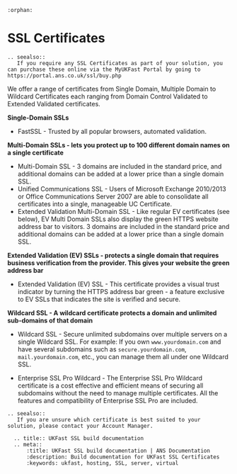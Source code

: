 ```eval_rst
:orphan:
```

# SSL Certificates

```eval_rst
.. seealso::
   If you require any SSL Certificates as part of your solution, you can purchase these online via the MyUKFast Portal by going to https://portal.ans.co.uk/ssl/buy.php
```

We offer a range of certificates from Single Domain, Multiple Domain to Wildcard Certificates each ranging from Domain Control Validated to Extended Validated certificates.

**Single-Domain SSLs**

- FastSSL - Trusted by all popular browsers, automated validation.

**Multi-Domain SSLs - lets you protect up to 100 different domain names on a single certificate**

- Multi-Domain SSL -  3 domains are included in the standard price, and additional domains can be added at a lower price than a single domain SSL.
- Unified Communications SSL - Users of Microsoft Exchange 2010/2013 or Office Communications Server 2007 are able to consolidate all certificates into a single, manageable UC Certificate.
- Extended Validation Multi-Domain SSL -  Like regular EV certificates (see below), EV Multi Domain SSLs also display the green HTTPS website address bar to visitors. 3 domains are included in the standard price and additional domains can be added at a lower price than a single domain SSL.

**Extended Validation (EV) SSLs - protects a single domain that requires business verification from the provider. This gives your website the green address bar**

- Extended Validation (EV) SSL - This certificate provides a visual trust indicator by turning the HTTPS address bar green - a feature exclusive to EV SSLs that indicates the site is verified and secure.

**Wildcard SSL - A wildcard certificate protects a domain and unlimited sub-domains of that domain**

- Wildcard SSL - Secure unlimited subdomains over multiple servers on a single Wildcard SSL. For example: If you own `www.yourdomain.com` and have several subdomains such as `secure.yourdomain.com`, `mail.yourdomain.com`, etc., you can manage them all under one Wildcard SSL.

- Enterprise SSL Pro Wildcard - The Enterprise SSL Pro Wildcard certificate is a cost effective and efficient means of securing all subdomains without the need to manage multiple certificates. All the features and compatibility of Enterprise SSL Pro are included.

```eval_rst
.. seealso::
   If you are unsure which certificate is best suited to your solution, please contact your Account Manager.
```

```eval_rst
  .. title:: UKFast SSL build documentation
  .. meta::
      :title: UKFast SSL build documentation | ANS Documentation
      :description: Build documentation for UKFast SSL Certificates
      :keywords: ukfast, hosting, SSL, server, virtual
```
